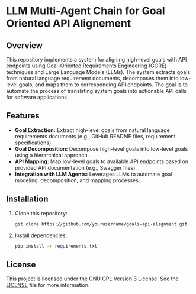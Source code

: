 # LLM Multi-Agent Chain for Goal Oriented API Alignement

## Overview
This repository implements a system for aligning high-level goals with API endpoints using Goal-Oriented Requirements Engineering (GORE) techniques and Large Language Models (LLMs). The system extracts goals from natural language requirement documents, decomposes them into low-level goals, and maps them to corresponding API endpoints. The goal is to automate the process of translating system goals into actionable API calls for software applications.

## Features
- **Goal Extraction:** Extract high-level goals from natural language requirements documents (e.g., GitHub README files, requirement specifications).
- **Goal Decomposition:** Decompose high-level goals into low-level goals using a hierarchical approach.
- **API Mapping:** Map low-level goals to available API endpoints based on provided API documentation (e.g., Swagger files).
- **Integration with LLM Agents:** Leverages LLMs to automate goal modeling, decomposition, and mapping processes.

## Installation
1. Clone this repository:
   ```bash
   git clone https://github.com/yourusername/goals-api-alignment.git
   ```
2. Install dependencies:
   ```bash
   pip install -r requirements.txt
   ```

## License
This project is licensed under the GNU GPL Version 3 License. See the [LICENSE](LICENSE) file for more information.
